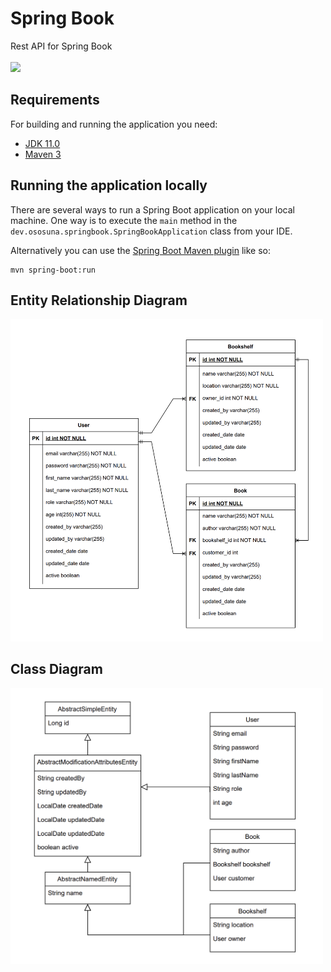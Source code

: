 # Spring Book
Rest API for Spring Book
<br><br>
<img width="300" src="https://media.giphy.com/media/ZkwSxuckDvf7q/giphy.gif"/>
## Requirements

For building and running the application you need:

- [JDK 11.0](https://www.oracle.com/mx/java/technologies/javase/jdk11-archive-downloads.html)
- [Maven 3](https://maven.apache.org)
## Running the application locally

There are several ways to run a Spring Boot application on your local machine. One way is to execute the `main` method in the `dev.ososuna.springbook.SpringBookApplication` class from your IDE.

Alternatively you can use the [Spring Boot Maven plugin](https://docs.spring.io/spring-boot/docs/current/reference/html/build-tool-plugins-maven-plugin.html) like so:

```shell
mvn spring-boot:run
```
## Entity Relationship Diagram
<img width="500" src="assets/ERD.png"/>

## Class Diagram
<img width="500" src="assets/Class_Diagram.png"/>
